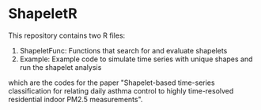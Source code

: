 # ShapeletR

This repository contains two R files:

1. ShapeletFunc: Functions that search for and evaluate shapelets 
2. Example: Example code to simulate time series with unique shapes and run the shapelet analysis 

which are the codes for the paper "Shapelet-based time-series classification for relating daily asthma control to highly time-resolved residential indoor PM2.5 measurements". 
